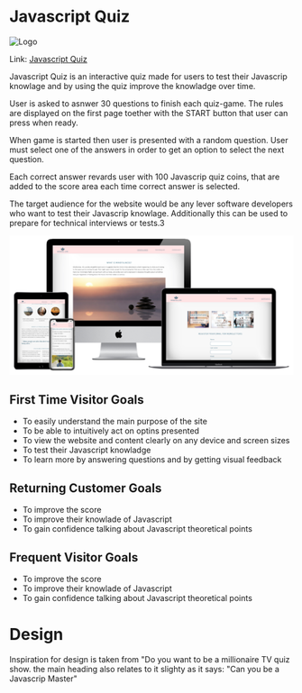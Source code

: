 
# Javascript Quiz

![Logo]()

Link: [Javascript Quiz]()

Javascript Quiz is an interactive quiz made for users to test their Javascrip knowlage and by using the quiz improve the knowladge over time. 

User is asked to asnwer 30 questions to finish each quiz-game. The rules are displayed on the first page toether with the START button that user can press when ready. 

When game is started then user is presented with a random question. User must select one of the answers in order to get an option to select the next question.

Each correct answer revards user with 100 Javascrip quiz coins, that are added to the score area each time correct answer is selected. 

The target audience for the website would be any lever software developers who want to test their Javascrip knowlage. Additionally this can be used to prepare for technical interviews or tests.3

![Mockup](https://github.com/lauraz-15/mindful-life/blob/main/assets/readme_images/mockup.png)

## First Time Visitor Goals
  
- To easily understand the main purpose of the site
- To be able to intuitively act on optins presented 
- To view the website and content clearly on any device and screen sizes
- To test their Javascript knowladge
- To learn more by answering questions and by getting visual feedback

## Returning Customer Goals
- To improve the score 
- To improve their knowlade of Javascript
- To gain confidence talking about Javascript theoretical points

## Frequent Visitor Goals
- To improve the score 
- To improve their knowlade of Javascript
- To gain confidence talking about Javascript theoretical points

# Design 

Inspiration for design is taken from "Do you want to be a millionaire TV quiz show. 
the main heading also relates to it slighty as it says: "Can you be a Javascrip Master"



